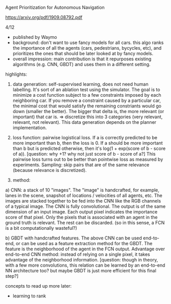 Agent Prioritization for Autonomous Navigation

https://arxiv.org/pdf/1909.08792.pdf

4/12

* published by Waymo
* background: don't want to use fancy models for all cars. this algo ranks the importance of all the agents (cars, pedestrians, bycycles, etc), and prioritizes the ones that should be later looked at by fancy models.
* overall impression: main contribution is that it repurposes existing algorithms (e.g. CNN, GBDT) and uses them in a different setting.

highlights:
1. data generation: self-supervised learning, does not need human labelling. It's sort of an ablation test using the simulator. 
The goal is to minimize a cost function subject to a few constraints imposed by each neighboring car. If you remove a constraint caused by a particular car, the minimal cost that would satisfy the remaining constriants would go down (smaller the better). The bigger
that delta is, the more relevant (or important) that car is. => discretize this into 3 categories (very relevant, relevant, not relevant).
This data generation depends on the planner implementation. 

2. loss function: pairwise logistical loss. If a is correctly predicted to be more important than b, then the loss is 0. If a should be
more important than b but is predicted otherwise, then it's log(1 + exp(score of b -  score of a)). [question: why +1? why not just score of b - score of a?]
This pairwise loss turns out to be better than pointwise loss as measured by experiments. Sampling: skip pairs that are of the same relevance (because relevance is discretized).

3. method:

a) CNN: a stack of 10 "images". The "image" is handcrafted, for example, lanes in the scene, snapshot of locations / velocities of all agents, etc.
The images are stacked together to be fed into the CNN like the RGB channels of a typical image. The CNN is fully convolutional. The output is of the same dimension of an input image. Each output pixel indicates the importance score of
that pixel. Only the pixels that is associated with an agent in the ground truth is relevant. The rest can be discarded. (so in this sense, 
a FCN is a bit computationally wasteful?)

b) GBDT with handcrafted features. The above CNN can be used end-to-end, or can be used as a feature extraction method for the GBDT.
The feature is the neighborhood of the agent in the FCN output. Advantage over end-to-end CNN method: instead of relying on a single pixel,
it takes advantage of the neighborhood information. [question: though in theory, with a few more convolutions, this relation can be learned
by an end-to-end NN architecture too? but maybe GBDT is just more efficient for this final step?]

concepts to read up more later:
* learning to rank
